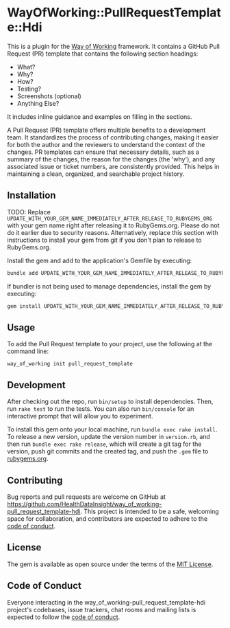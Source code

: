 # WayOfWorking::PullRequestTemplate::Hdi

This is a plugin for the [Way of Working](https://github.com/HealthDataInsight/way_of_working) framework. It contains a GitHub Pull Request (PR) template that contains the following section headings:

- What?
- Why?
- How?
- Testing?
- Screenshots (optional)
- Anything Else?

It includes inline guidance and examples on filling in the sections.

A Pull Request (PR) template offers multiple benefits to a development team. It standardizes the process of contributing changes, making it easier for both the author and the reviewers to understand the context of the changes. PR templates can ensure that necessary details, such as a summary of the changes, the reason for the changes (the 'why'), and any associated issue or ticket numbers, are consistently provided. This helps in maintaining a clean, organized, and searchable project history.

## Installation

TODO: Replace `UPDATE_WITH_YOUR_GEM_NAME_IMMEDIATELY_AFTER_RELEASE_TO_RUBYGEMS_ORG` with your gem name right after releasing it to RubyGems.org. Please do not do it earlier due to security reasons. Alternatively, replace this section with instructions to install your gem from git if you don't plan to release to RubyGems.org.

Install the gem and add to the application's Gemfile by executing:

```bash
bundle add UPDATE_WITH_YOUR_GEM_NAME_IMMEDIATELY_AFTER_RELEASE_TO_RUBYGEMS_ORG
```

If bundler is not being used to manage dependencies, install the gem by executing:

```bash
gem install UPDATE_WITH_YOUR_GEM_NAME_IMMEDIATELY_AFTER_RELEASE_TO_RUBYGEMS_ORG
```

## Usage

To add the Pull Request template to your project, use the following at the command line:

    way_of_working init pull_request_template

## Development

After checking out the repo, run `bin/setup` to install dependencies. Then, run `rake test` to run the tests. You can also run `bin/console` for an interactive prompt that will allow you to experiment.

To install this gem onto your local machine, run `bundle exec rake install`. To release a new version, update the version number in `version.rb`, and then run `bundle exec rake release`, which will create a git tag for the version, push git commits and the created tag, and push the `.gem` file to [rubygems.org](https://rubygems.org).

## Contributing

Bug reports and pull requests are welcome on GitHub at https://github.com/HealthDataInsight/way_of_working-pull_request_template-hdi. This project is intended to be a safe, welcoming space for collaboration, and contributors are expected to adhere to the [code of conduct](https://github.com/HealthDataInsight/way_of_working-pull_request_template-hdi/blob/main/CODE_OF_CONDUCT.md).

## License

The gem is available as open source under the terms of the [MIT License](https://opensource.org/licenses/MIT).

## Code of Conduct

Everyone interacting in the way_of_working-pull_request_template-hdi project's codebases, issue trackers, chat rooms and mailing lists is expected to follow the [code of conduct](https://github.com/HealthDataInsight/way_of_working-pull_request_template-hdi/blob/main/CODE_OF_CONDUCT.md).

